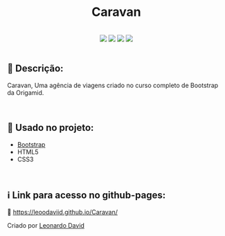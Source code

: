 <div align="center">
    <h1> Caravan</h1>
    <div>
    <br/>   
    <img src="https://img.shields.io/github/repo-size/Leoodaviid/Caravan">
    <img src="https://img.shields.io/github/last-commit/Leoodaviid/Caravan">        	<img src="https://img.shields.io/github/languages/count/Leoodaviid/Caravan">
    <img src="https://img.shields.io/github/languages/top/Leoodaviid/Caravan">     
    </div>
</div></br>




<h2>🔖 Descrição:</h2>

<p>Caravan, Uma agência de viagens criado no curso completo de Bootstrap da Origamid.</p><br/>

<h2>🚀 Usado no projeto:</h2>

<ul >
   <li><a href="https://getbootstrap.com/" target="_blank">Bootstrap</a></li>
    <li><a>HTML5</a></li>
    <li><a>CSS3</a></li>
</ul><br/>



<h2>ℹ️  Link para acesso no github-pages:</h2>

🔗 https://leoodaviid.github.io/Caravan/

Criado por <a href="https://github.com/Leoodaviid" target="_blank">Leonardo David</a>











